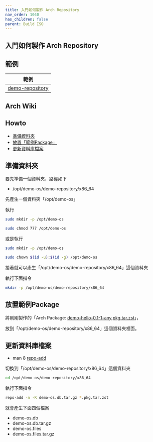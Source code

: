 ```yaml
---
title: 入門如何製作 Arch Repository
nav_order: 1040
has_children: false
parent: Build ISO
---
```



## 入門如何製作 Arch Repository


## 範例

| 範例 |
| --- |
| [demo-repository](https://github.com/samwhelp/note-about-archlinux/tree/gh-pages/_demo/build-iso/demo-os/demo-repository) |


## Arch Wiki


## Howto

* [準備資料夾](#準備資料夾)
* [放置「範例Package」](#放置範例Package)
* [更新資料庫檔案](#更新資料庫檔案)


## 準備資料夾

要先準備一個資料夾，路徑如下

* /opt/demo-os/demo-repository/x86_64

先產生一個資料夾「/opt/demo-os」

執行

``` sh
sudo mkdir -p /opt/demo-os

sudo chmod 777 /opt/demo-os
```

或是執行

``` sh
sudo mkdir -p /opt/demo-os

sudo chown $(id -u):$(id -g) /opt/demo-os
```

接著就可以產生「/opt/demo-os/demo-repository/x86_64」這個資料夾

執行下面指令

``` sh
mkdir -p /opt/demo-os/demo-repository/x86_64
```


## 放置範例Package

將剛剛製作的「Arch Package: [demo-hello-0.1-1-any.pkg.tar.zst](https://samwhelp.github.io/note-about-archlinux/read/build-iso/start-build-arch-package.html#%E8%A3%BD%E4%BD%9C-package)」，


放到「/opt/demo-os/demo-repository/x86_64」這個資料夾裡面。


## 更新資料庫檔案

* man 8 [repo-add](https://man.archlinux.org/man/repo-add.8)

切換到「/opt/demo-os/demo-repository/x86_64」這個資料夾

``` sh
cd /opt/demo-os/demo-repository/x86_64
```

執行下面指令

``` sh
repo-add -n -R demo-os.db.tar.gz *.pkg.tar.zst
```

就會產生下面四個檔案

* demo-os.db
* demo-os.db.tar.gz
* demo-os.files
* demo-os.files.tar.gz
